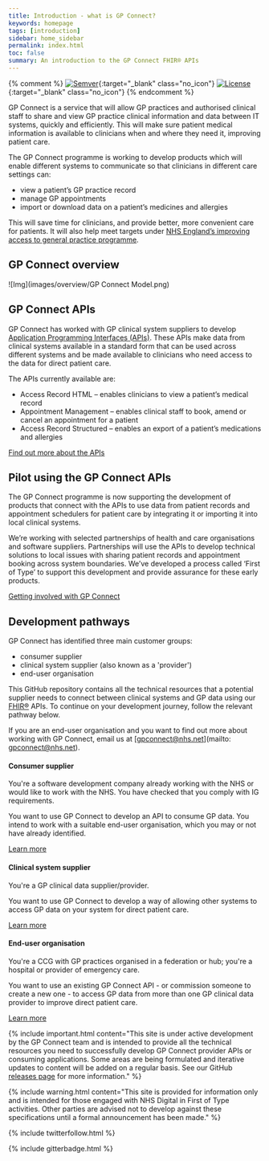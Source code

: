 ```yaml
---
title: Introduction - what is GP Connect?
keywords: homepage
tags: [introduction]
sidebar: home_sidebar
permalink: index.html
toc: false
summary: An introduction to the GP Connect FHIR® APIs
---
```


{% comment %}
[![Semver](http://img.shields.io/badge/semver-2.0.0-yellow.svg)](http://semver.org/spec/v2.0.0.html){:target="_blank" class="no_icon"} [![License](http://img.shields.io/:license-apache2-blue.svg)](http://www.apache.org/licenses/LICENSE-2.0.html){:target="_blank" class="no_icon"} 
{% endcomment %}

GP Connect is a service that will allow GP practices and authorised clinical staff to share and view GP practice clinical information and data between IT systems, quickly and efficiently. This will make sure patient medical information is available to clinicians when and where they need it, improving patient care.

The GP Connect programme is working to develop products which will enable different systems to communicate so that clinicians in different care settings can:

* view a patient’s GP practice record
*	manage GP appointments
*	import or download data on a patient’s medicines and allergies

This will save time for clinicians, and provide better, more convenient care for patients. It will also help meet targets under [NHS England’s improving access to general practice programme](https://www.england.nhs.uk/gp/gpfv/redesign/improving-access/).

## GP Connect overview ##

![Img](images/overview/GP Connect Model.png)

## GP Connect APIs ##
GP Connect has worked with GP clinical system suppliers to develop [Application Programming Interfaces (APIs)](overview_glossary.html#API®). These APIs make data from clinical systems available in a standard form that can be used across different systems and be made available to clinicians who need access to the data for direct patient care. 

The APIs currently available are:
*	Access Record HTML – enables clinicians to view a patient’s medical record
*	Appointment Management – enables clinical staff to book, amend or cancel an appointment for a patient
*	Access Record Structured – enables an export of a patient’s medications and allergies 

[Find out more about the APIs](https://gpconnect-specrestructure.netlify.com/overview_priority_capabilities.html)

## Pilot using the GP Connect APIs ##
The GP Connect programme is now supporting the development of products that connect with the APIs to use data from patient records and appointment schedulers for patient care by integrating it or importing it into local clinical systems.

We’re working with selected partnerships of health and care organisations and software suppliers. Partnerships will use the APIs to develop technical solutions to local issues with sharing patient records and appointment booking across system boundaries.
We’ve developed a process called ‘First of Type’ to support this development and provide assurance for these early products.

[Getting involved with GP Connect](https://digital.nhs.uk/services/gp-connect)

## Development pathways ##
GP Connect has identified three main customer groups:
 
* consumer supplier
*	clinical system supplier (also known as a 'provider')
*	end-user organisation

This GitHub repository contains all the technical resources that a potential supplier needs to connect between clinical systems and GP data using our [FHIR®](overview_glossary.html#fhir®) APIs. To continue on your development journey, follow the relevant pathway below.

If you are an end-user organisation and you want to find out more about working with GP Connect, email us at [gpconnect@nhs.net](mailto: gpconnect@nhs.net).

<div class="row">
         <div class="col-lg-12">
                                                           </div>
                        <div class="col-6 col-md-4">
             <div class="panel panel-default text-center">
                 <div class="panel-heading">
                     <span class="fa-stack fa-5x">
                           <i class="fa fa-circle fa-stack-2x text-primary" style="color:#005EB8"></i>
                           <i class="fa fa-desktop fa-stack-1x fa-inverse"></i>
                     </span>
                 </div>
                 <div class="panel-body" align="left">
                      <h4>Consumer supplier</h4>
                         <p align="left">You're a software development company already working with the NHS or would like to work with the NHS. You have checked that you comply with IG requirements.</p>
                         <p align="left">You want to use GP Connect to develop an API to consume GP data.  You intend to work with a suitable end-user organisation, which you may or not have already identified.</p>
                     <a href="overview_consumer_pathway.html" class="btn btn-primary">Learn more</a>
                 </div>
             </div>
         </div>
            <div class="col-6 col-md-4">
             <div class="panel panel-default text-center">
                 <div class="panel-heading">
                     <span class="fa-stack fa-5x">
                           <i class="fa fa-circle fa-stack-2x text-primary" style="color:#005EB8"></i>
                           <i class="fa fa-globe fa-stack-1x fa-inverse"></i>
                     </span>
                 </div>
                 <div class="panel-body" align="left">
                     <h4>Clinical system supplier</h4>
                         <p align="left">You're a GP clinical data supplier/provider.</p>
                     <p align="left">You want to use GP Connect to develop a way of allowing other systems to access GP data on your system for direct patient care.</p>
                     <a href="overview_provider_pathway.html" class="btn btn-primary">Learn more</a>
                 </div>
             </div>
         </div>
  <div class="col-6 col-md-4">
             <div class="panel panel-default text-center">
                 <div class="panel-heading">
                     <span class="fa-stack fa-5x">
                           <i class="fa fa-circle fa-stack-2x text-primary" style="color:#005EB8"></i>
                           <i class="fa fa-user-md fa-stack-1x fa-inverse"></i>
                     </span>
                 </div>
                 <div class="panel-body" align="left">
                     <h4>End-user organisation</h4>
                     <p align="left">You're a CCG with GP practices organised in a federation or hub; you're a hospital or provider of emergency care.</p>
                              <p align="left">You want to use an existing GP Connect API - or commission someone to create a new one - to access GP data from more than one GP clinical data provider to improve direct patient care.</p>
                      <a href="https://digital.nhs.uk/services/gp-connect" class="btn btn-primary">Learn more</a>
                                     </div>
         </div>
         </div> 
</div>
              
{% include important.html content="This site is under active development by the GP Connect team and is intended to provide all the technical resources you need to successfully develop GP Connect provider APIs or consuming applications. Some areas are being formulated and iterative updates to content will be added on a regular basis. See our GitHub [releases page](https://github.com/nhsconnect/gpconnect/releases) for more information." %}

{% include warning.html content="This site is provided for information only and is intended for those engaged with NHS Digital in First of Type activities. Other parties are advised not to develop against these specifications until a formal announcement has been made." %}

{% include twitterfollow.html %}

{% include gitterbadge.html %}



